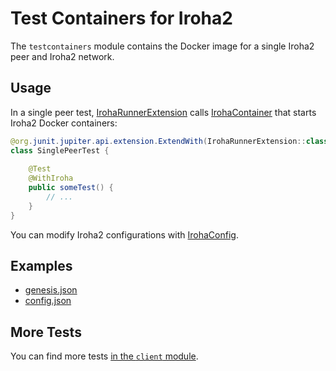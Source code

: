 # Test Containers for Iroha2

The `testcontainers` module contains the Docker image for a single Iroha2 peer and Iroha2 network.

## Usage

In a single peer test, [IrohaRunnerExtension](../client/src/test/kotlin/jp/co/soramitsu/iroha2/engine/IrohaRunnerExtension.kt) calls [IrohaContainer](./src/main/kotlin/jp/co/soramitsu/iroha2/testcontainers/IrohaContainer.kt) that starts Iroha2 Docker containers:

```java
@org.junit.jupiter.api.extension.ExtendWith(IrohaRunnerExtension::class)
class SinglePeerTest {
    
    @Test
    @WithIroha
    public someTest() {
        // ...
    }
}
```

You can modify Iroha2 configurations with [IrohaConfig](./src/main/kotlin/jp/co/soramitsu/iroha2/testcontainers/IrohaConfig.kt).

## Examples

- [genesis.json](./src/main/resources/genesis.json)
- [config.json](./src/main/resources/config.json)

## More Tests

You can find more tests [in the `client` module](../client/src/test/kotlin/jp/co/soramitsu/iroha2).
